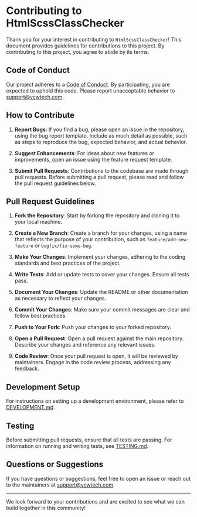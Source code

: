 # Contributing to HtmlScssClassChecker

Thank you for your interest in contributing to `HtmlScssClassChecker`! This document provides guidelines for contributions to this project. By contributing to this project, you agree to abide by its terms.

## Code of Conduct

Our project adheres to a [Code of Conduct](/CODE_OF_CONDUCT.md). By participating, you are expected to uphold this code. Please report unacceptable behavior to [support@vcwtech.com](mailto:support@vcwtech.com).

## How to Contribute

1. **Report Bugs**: If you find a bug, please open an issue in the repository, using the bug report template. Include as much detail as possible, such as steps to reproduce the bug, expected behavior, and actual behavior.

2. **Suggest Enhancements**: For ideas about new features or improvements, open an issue using the feature request template.

3. **Submit Pull Requests**: Contributions to the codebase are made through pull requests. Before submitting a pull request, please read and follow the pull request guidelines below.

## Pull Request Guidelines

1. **Fork the Repository**: Start by forking the repository and cloning it to your local machine.

2. **Create a New Branch**: Create a branch for your changes, using a name that reflects the purpose of your contribution, such as `feature/add-new-feature` or `bugfix/fix-some-bug`.

3. **Make Your Changes**: Implement your changes, adhering to the coding standards and best practices of the project.

4. **Write Tests**: Add or update tests to cover your changes. Ensure all tests pass.

5. **Document Your Changes**: Update the README or other documentation as necessary to reflect your changes.

6. **Commit Your Changes**: Make sure your commit messages are clear and follow best practices.

7. **Push to Your Fork**: Push your changes to your forked repository.

8. **Open a Pull Request**: Open a pull request against the main repository. Describe your changes and reference any relevant issues.

9. **Code Review**: Once your pull request is open, it will be reviewed by maintainers. Engage in the code review process, addressing any feedback.

## Development Setup

For instructions on setting up a development environment, please refer to [DEVELOPMENT.md](/DEVELOPMENT.md).

## Testing

Before submitting pull requests, ensure that all tests are passing. For information on running and writing tests, see [TESTING.md](/TESTING.md).

## Questions or Suggestions

If you have questions or suggestions, feel free to open an issue or reach out to the maintainers at [support@vcwtech.com](mailto:support@vcwtech.com).

---

We look forward to your contributions and are excited to see what we can build together in this community!
